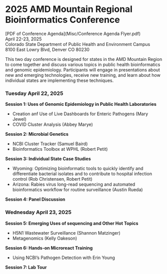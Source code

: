 # 2025 AMD Mountain Regional Bioinformatics Conference 
[PDF of Conference Agenda](Misc/Conference Agenda Flyer.pdf)\
April 22-23, 2025\
Colorado State Department of Public Health and Environment Campus\
8100 East Lowry Blvd, Denver CO 80230

This two day conference is designed for states in the AMD Mountain Region to come together and discuss
various topics in public health bioinformatics and genomic epidemiology. Participants will engage in
presentations about new and emerging technologies, receive new training, and learn about how individual
states are implementing these techniques.

### Tuesday April 22, 2025
**Session 1: Uses of Genomic Epidemiology in Public Health Laboratories**
* Creation anf Use of Live Dashboards for Enteric Pathogens (Mary Jewel)
* COVID Cluster Analysis (Abbey Marye)

**Session 2: Microbial Genetics**
*  NCBI Cluster Tracker (Samuel Baird)
*  Bioinformatics Toolbox at WPHL (Robert Petit)

**Session 3: Individual State Case Studies**
* Wyoming: Optimizing bioinformatic tools to quickly identify and differentiate bacterial isolates and to contribute to hospital infection control (Rob Christensen, Robert Petit)
* Arizona: Rabies virus long-read sequencing and automated bioinformatics workflow for routine surveillance (Austin Rueda)

**Session 4: Panel Discussion**

### Wednesday April 23, 2025
**Session 5: Emerging Uses of sequencing and Other Hot Topics**
* H5N1 Wastewater Surveillance (Shannon Matzinger)
* Metagenomics (Kelly Oakeson)

**Session 6: Hands-on Microreact Training**
* Using NCBI’s Pathogen Detection with Erin Young

**Session 7: Lab Tour**
